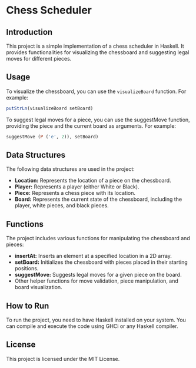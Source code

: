 # Chess Scheduler

## Introduction
This project is a simple implementation of a chess scheduler in Haskell. It provides functionalities for visualizing the chessboard and suggesting legal moves for different pieces.

## Usage
To visualize the chessboard, you can use the `visualizeBoard` function. For example:
```haskell
putStrLn(visualizeBoard setBoard)
```
To suggest legal moves for a piece, you can use the suggestMove function, providing the piece and the current board as arguments. For example:
```haskell
suggestMove (P ('e', 2)), setBoard)
```

## Data Structures
The following data structures are used in the project:

- **Location:** Represents the location of a piece on the chessboard.
- **Player:** Represents a player (either White or Black).
- **Piece:** Represents a chess piece with its location.
- **Board:** Represents the current state of the chessboard, including the player, white pieces, and black pieces.

## Functions
The project includes various functions for manipulating the chessboard and pieces:

- **insertAt:** Inserts an element at a specified location in a 2D array.
- **setBoard:** Initializes the chessboard with pieces placed in their starting positions.
- **suggestMove:** Suggests legal moves for a given piece on the board.
 - Other helper functions for move validation, piece manipulation, and board visualization.

## How to Run
To run the project, you need to have Haskell installed on your system. You can compile and execute the code using GHCi or any Haskell compiler.

## License
This project is licensed under the MIT License.
